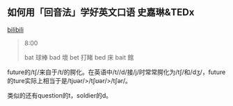 ## 如何用「回音法」学好英文口语 史嘉琳&TEDx



[bilibili](https://www.bilibili.com/video/av40570743/?spm_id_from=333.788.videocard.0)

> 8:00  
>
> bat  球棒
> bad  壞
> bet  打睹
> bed  床
> bait  館


future的/tʃ/来自于/t/的腭化。在英语中/t//d/接/j/时常常腭化为/tʃ/和/dʒ/，future的ture实际上相当于是/tjʊər/>/tʃʊər/>/tʃər/。

类似的还有question的t，soldier的d。
